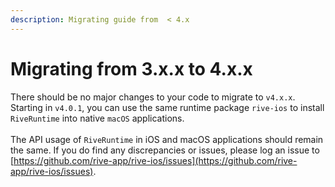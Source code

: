```yaml
---
description: Migrating guide from  < 4.x
---
```


# Migrating from 3.x.x to 4.x.x

There should be no major changes to your code to migrate to `v4.x.x`. Starting in `v4.0.1`, you can use the same runtime package `rive-ios` to install `RiveRuntime` into native `macOS` applications.\
\
The API usage of `RiveRuntime` in iOS and macOS applications should remain the same. If you do find any discrepancies or issues, please log an issue to [https://github.com/rive-app/rive-ios/issues](https://github.com/rive-app/rive-ios/issues).
